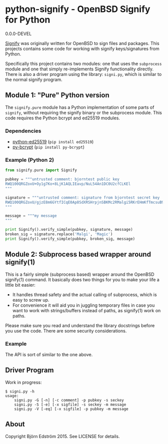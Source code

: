 # python-signify - OpenBSD Signify for Python

0.0.0-DEVEL

[Signify](http://www.tedunangst.com/flak/post/signify) was originally written for OpenBSD to sign files and packages. This projects contains some code for working with signify keys/signatures from Python.

Specifically this project contains two modules: one that uses the `subprocess` module and one that simply re-implements Signify functionality directly. There is also a driver program using the library: `signi.py`, which is similar to the normal signify program.

## Module 1: "Pure" Python version

The `signify.pure` module has a Python implementation of some parts of `signify`, without requiring the signify binary or the subprocess module. This code requires the Python bcrypt and ed25519 modules.

### Dependencies

- [python-ed25519](https://github.com/warner/python-ed25519]) (`pip install ed25519`)
- [py-bcrypt](py-bcrypt) (`pip install py-bcrypt`)

### Example (Python 2)

```python
from signify.pure import Signify

pubkey = """untrusted comment: bjorntest public key
RWQ100QRGZoxU+Oy1g7Ko+8LjK1AQLIEavp/NuL54An1DC0U2cfCLKEl
"""

signature = """untrusted comment: signature from bjorntest secret key
RWQ100QRGZoxU/gjzE8m6GYtfICqE0Ap8SdXRSHrpjnSBKMc2RMalgi5RKrEHmKfTmcsuB9ZzDCo6K6sYEqaEcEnnAFa0zCewAg=
"""

message = """my message
"""

print Signify().verify_simple(pubkey, signature, message)
broken_sig = signature.replace('Malgi', 'Magic')
print Signify().verify_simple(pubkey, broken_sig, message)
```

## Module 2: Subprocess based wrapper around signify(1)

This is a fairly simple (subprocess based) wrapper around the OpenBSD signify(1) command. It basically does two things for you to make your life a little bit easier:

- It handles thread safety and the actual calling of subprocess, which is easy to screw up.
- For convenience it will aid you in juggling temporary files in case you want to work with strings/buffers instead of paths, as signify(1) work on paths.

Please make sure you read and understand the library docstrings before you use the code. There are some security considerations.

### Example

The API is sort of similar to the one above.

## Driver Program

Work in progress:

    $ signi.py -h
    usage:
        signi.py -G [-n] [-c comment] -p pubkey -s seckey
        signi.py -S [-e] [-x sigfile] -s seckey -m message
        signi.py -V [-eq] [-x sigfile] -p pubkey -m message

## About

Copyright Björn Edström 2015. See LICENSE for details.
